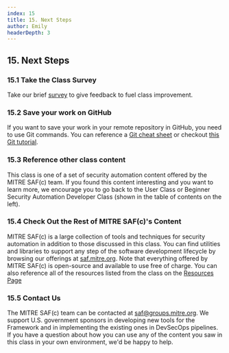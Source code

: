 ```yaml
---
index: 15
title: 15. Next Steps
author: Emily
headerDepth: 3
---
```


## 15. Next Steps

### 15.1 Take the Class Survey
Take our brief [survey](https://forms.office.com/g/W2xtcV2frW) to give feedback to fuel class improvement.

### 15.2 Save your work on GitHub
If you want to save your work in your remote repository in GitHub, you need to use Git commands. You can reference a [Git cheat sheet](https://education.github.com/git-cheat-sheet-education.pdf) or checkout [this Git tutorial](https://learngitbranching.js.org/).

### 15.3 Reference other class content
This class is one of a set of security automation content offered by the MITRE SAF(c) team. If you found this content interesting and you want to learn more, we encourage you to go back to the User Class or Beginner Security Automation Developer Class (shown in the table of contents on the left).

### 15.4 Check Out the Rest of MITRE SAF(c)'s Content
MITRE SAF(c) is a large collection of tools and techniques for security automation in addition to those discussed in this class. You can find utilities and libraries to support any step of the software development lifecycle by browsing our offerings at [saf.mitre.org](https://saf.mitre.org). Note that everything offered by MITRE SAF(c) is open-source and available to use free of charge. You can also reference all of the resources listed from the class on the [Resources Page](../../resources/README.md)

### 15.5 Contact Us
The MITRE SAF(c) team can be contacted at [saf@groups.mitre.org](mailto:saf@groups.mitre.org). We support U.S. government sponsors in developing new tools for the Framework and in implementing the existing ones in DevSecOps pipelines. If you have a question about how you can use any of the content you saw in this class in your own environment, we'd be happy to help.
